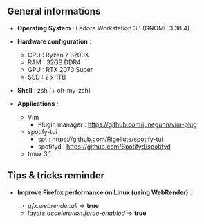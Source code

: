 ## General informations

* **Operating System** : Fedora Workstation 33 (GNOME 3.38.4)

* **Hardware configuration** :
  - CPU : Ryzen 7 3700X
  - RAM : 32GB DDR4
  - GPU : RTX 2070 Super
  - SSD : 2 x 1TB

* **Shell** : zsh (+ oh-my-zsh)

* **Applications** :
  - Vim
    * Plugin manager : https://github.com/junegunn/vim-plug
  - spotify-tui
    * spt : https://github.com/Rigellute/spotify-tui
    * spotifyd : https://github.com/Spotifyd/spotifyd
  - tmux 3.1

## Tips & tricks reminder

* **Improve Firefox performance on Linux (using WebRender)** :
  
  - *gfx.webrender.all* => **true**
  - *layers.acceleration.force-enabled* => **true**
